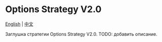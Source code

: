 # Options Strategy V2.0
[English](README.md) | [中文](README_cn.md)

Заглушка стратегии Options Strategy V2.0. TODO: добавить описание.

